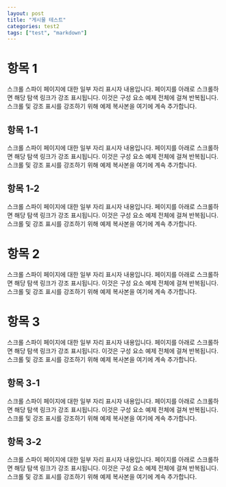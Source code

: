 ```yaml
---
layout: post
title: "게시물 테스트"
categories: test2
tags: ["test", "markdown"]
---
```


# 항목 1
스크롤 스파이 페이지에 대한 일부 자리 표시자 내용입니다. 페이지를 아래로 스크롤하면 해당 탐색 링크가 강조 표시됩니다. 이것은 구성 요소 예제 전체에 걸쳐 반복됩니다. 스크롤 및 강조 표시를 강조하기 위해 예제 복사본을 여기에 계속 추가합니다.

## 항목 1-1
스크롤 스파이 페이지에 대한 일부 자리 표시자 내용입니다. 페이지를 아래로 스크롤하면 해당 탐색 링크가 강조 표시됩니다. 이것은 구성 요소 예제 전체에 걸쳐 반복됩니다. 스크롤 및 강조 표시를 강조하기 위해 예제 복사본을 여기에 계속 추가합니다.

## 항목 1-2
스크롤 스파이 페이지에 대한 일부 자리 표시자 내용입니다. 페이지를 아래로 스크롤하면 해당 탐색 링크가 강조 표시됩니다. 이것은 구성 요소 예제 전체에 걸쳐 반복됩니다. 스크롤 및 강조 표시를 강조하기 위해 예제 복사본을 여기에 계속 추가합니다.

# 항목 2
스크롤 스파이 페이지에 대한 일부 자리 표시자 내용입니다. 페이지를 아래로 스크롤하면 해당 탐색 링크가 강조 표시됩니다. 이것은 구성 요소 예제 전체에 걸쳐 반복됩니다. 스크롤 및 강조 표시를 강조하기 위해 예제 복사본을 여기에 계속 추가합니다.

# 항목 3
스크롤 스파이 페이지에 대한 일부 자리 표시자 내용입니다. 페이지를 아래로 스크롤하면 해당 탐색 링크가 강조 표시됩니다. 이것은 구성 요소 예제 전체에 걸쳐 반복됩니다. 스크롤 및 강조 표시를 강조하기 위해 예제 복사본을 여기에 계속 추가합니다.

## 항목 3-1
스크롤 스파이 페이지에 대한 일부 자리 표시자 내용입니다. 페이지를 아래로 스크롤하면 해당 탐색 링크가 강조 표시됩니다. 이것은 구성 요소 예제 전체에 걸쳐 반복됩니다. 스크롤 및 강조 표시를 강조하기 위해 예제 복사본을 여기에 계속 추가합니다.

## 항목 3-2
스크롤 스파이 페이지에 대한 일부 자리 표시자 내용입니다. 페이지를 아래로 스크롤하면 해당 탐색 링크가 강조 표시됩니다. 이것은 구성 요소 예제 전체에 걸쳐 반복됩니다. 스크롤 및 강조 표시를 강조하기 위해 예제 복사본을 여기에 계속 추가합니다.
